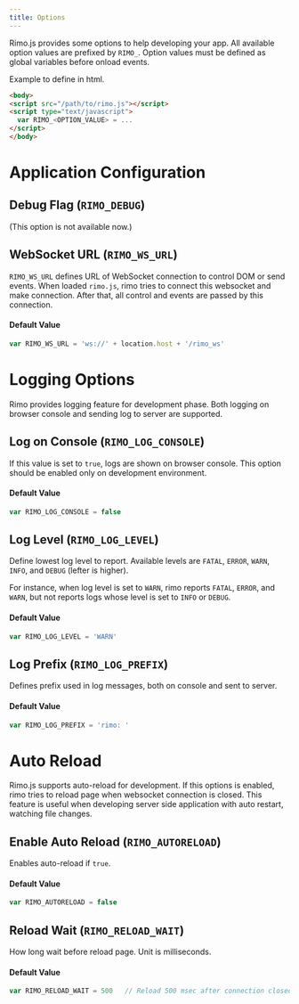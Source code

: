 ```yaml
---
title: Options
---
```


Rimo.js provides some options to help developing your app.
All available option values are prefixed by `RIMO_`.
Option values must be defined as global variables before onload events.

Example to define in html.

```html
<body>
<script src="/path/to/rimo.js"></script>
<script type="text/javascript">
  var RIMO_<OPTION_VALUE> = ...
</script>
</body>
```

# Application Configuration

## Debug Flag (`RIMO_DEBUG`)

(This option is not available now.)

## WebSocket URL (`RIMO_WS_URL`)

`RIMO_WS_URL` defines URL of WebSocket connection to control DOM or send events.
When loaded `rimo.js`, rimo tries to connect this websocket and make connection.
After that, all control and events are passed by this connection.

#### Default Value

```js
var RIMO_WS_URL = 'ws://' + location.host + '/rimo_ws'
```

# Logging Options

Rimo provides logging feature for development phase.
Both logging on browser console and sending log to server are supported.

## Log on Console (`RIMO_LOG_CONSOLE`)

If this value is set to `true`, logs are shown on browser console.
This option should be enabled only on development environment.

#### Default Value

```js
var RIMO_LOG_CONSOLE = false
```

## Log Level (`RIMO_LOG_LEVEL`)

Define lowest log level to report.
Available levels are `FATAL`, `ERROR`, `WARN`, `INFO`, and `DEBUG` (lefter is higher).

For instance, when log level is set to `WARN`, rimo reports `FATAL`, `ERROR`, and `WARN`, but not reports logs whose level is set to `INFO` or `DEBUG`.

#### Default Value

```js
var RIMO_LOG_LEVEL = 'WARN'
```

## Log Prefix (`RIMO_LOG_PREFIX`)

Defines prefix used in log messages, both on console and sent to server.

#### Default Value

```js
var RIMO_LOG_PREFIX = 'rimo: '
```

# Auto Reload

Rimo.js supports auto-reload for development.
If this options is enabled, rimo tries to reload page when websocket connection is closed.
This feature is useful when developing server side application with auto restart, watching file changes.

## Enable Auto Reload (`RIMO_AUTORELOAD`)

Enables auto-reload if `true`.

#### Default Value

```js
var RIMO_AUTORELOAD = false
```

## Reload Wait (`RIMO_RELOAD_WAIT`)

How long wait before reload page. Unit is milliseconds.

#### Default Value

```js
var RIMO_RELOAD_WAIT = 500   // Reload 500 msec after connection closed
```
